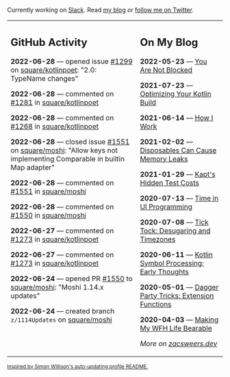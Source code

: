 Currently working on [Slack](https://slack.com/). Read [my blog](https://zacsweers.dev/) or [follow me on Twitter](https://twitter.com/ZacSweers).

<table><tr><td valign="top" width="60%">

## GitHub Activity
<!-- githubActivity starts -->
**2022-06-28** — opened issue [#1299](https://github.com/square/kotlinpoet/issues/1299) on [square/kotlinpoet](https://github.com/square/kotlinpoet): "2.0: TypeName changes"

**2022-06-28** — commented on [#1281](https://github.com/square/kotlinpoet/pull/1281#issuecomment-1169103276) in [square/kotlinpoet](https://github.com/square/kotlinpoet)

**2022-06-28** — commented on [#1268](https://github.com/square/kotlinpoet/pull/1268#issuecomment-1169066318) in [square/kotlinpoet](https://github.com/square/kotlinpoet)

**2022-06-28** — closed issue [#1551](https://github.com/square/moshi/issues/1551) on [square/moshi](https://github.com/square/moshi): "Allow keys not implementing Comparable in builtin Map adapter"

**2022-06-28** — commented on [#1551](https://github.com/square/moshi/issues/1551#issuecomment-1168893703) in [square/moshi](https://github.com/square/moshi)

**2022-06-28** — commented on [#1550](https://github.com/square/moshi/pull/1550#issuecomment-1168766588) in [square/moshi](https://github.com/square/moshi)

**2022-06-27** — commented on [#1273](https://github.com/square/kotlinpoet/issues/1273#issuecomment-1167660434) in [square/kotlinpoet](https://github.com/square/kotlinpoet)

**2022-06-27** — commented on [#1273](https://github.com/square/kotlinpoet/issues/1273#issuecomment-1167595054) in [square/kotlinpoet](https://github.com/square/kotlinpoet)

**2022-06-24** — opened PR [#1550](https://github.com/square/moshi/pull/1550) to [square/moshi](https://github.com/square/moshi): "Moshi 1.14.x updates"

**2022-06-24** — created branch `z/1114Updates` on [square/moshi](https://github.com/square/moshi)
<!-- githubActivity ends -->
</td><td valign="top" width="40%">

## On My Blog
<!-- blog starts -->
**2022-05-23** — [You Are Not Blocked](https://www.zacsweers.dev/you-are-not-blocked/)

**2021-07-23** — [Optimizing Your Kotlin Build](https://www.zacsweers.dev/optimizing-your-kotlin-build/)

**2021-06-14** — [How I Work](https://www.zacsweers.dev/how-i-work/)

**2021-02-02** — [Disposables Can Cause Memory Leaks](https://www.zacsweers.dev/disposables-can-cause-memory-leaks/)

**2021-01-29** — [Kapt's Hidden Test Costs](https://www.zacsweers.dev/kapts-hidden-test-costs/)

**2020-07-13** — [Time in UI Programming](https://www.zacsweers.dev/time-in-ui/)

**2020-07-08** — [Tick Tock: Desugaring and Timezones](https://www.zacsweers.dev/ticktock-desugaring-timezones/)

**2020-06-11** — [Kotlin Symbol Processing: Early Thoughts](https://www.zacsweers.dev/kotlin-symbol-processor-early-thoughts/)

**2020-05-01** — [Dagger Party Tricks: Extension Functions](https://www.zacsweers.dev/dagger-party-tricks-extension-functions/)

**2020-04-03** — [Making My WFH Life Bearable](https://www.zacsweers.dev/making-wfh-life-bearable/)
<!-- blog ends -->
_More on [zacsweers.dev](https://zacsweers.dev/)_
</td></tr></table>

<sub><a href="https://simonwillison.net/2020/Jul/10/self-updating-profile-readme/">Inspired by Simon Willison's auto-updating profile README.</a></sub>